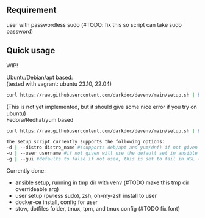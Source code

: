 ## Requirement

user with passwordless sudo (#TODO: fix this so script can take sudo password)

## Quick usage
WIP!

Ubuntu/Debian/apt based:  
(tested with vagrant: ubuntu 23.10, 22.04)
```bash
curl https://raw.githubusercontent.com/darkdoc/devenv/main/setup.sh | bash
```
(This is not yet implemented, but it should give some nice error if you try on ubuntu)  
Fedora/Redhat/yum based  
```bash
curl https://raw.githubusercontent.com/darkdoc/devenv/main/setup.sh | bash -s -- -d yum
```

```bash
The setup script currently supports the following options:  
-d | --distro distro_name #(supports deb/apt and yum/dnf) if not given defaults to deb/apt
-u | --user username #if not given will use the default set in ansible vars
-g | --gui #defaults to false if not used, this is set to fail in WSL (no gui) and plans to set up i3, window manager/desktop env
```

Currently done: 
- ansible setup, running in tmp dir with venv (#TODO make this tmp dir overrideable arg)
- user setup (pwless sudo), zsh, oh-my-zsh install to user
- docker-ce install, config for user
- stow, dotfiles folder, tmux, tpm, and tmux config (#TODO fix font)

